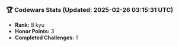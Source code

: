 ### 🏆 Codewars Stats (Updated: 2025-02-26 03:15:31 UTC)

- **Rank:** 8 kyu
- **Honor Points:** 3
- **Completed Challenges:** 1
